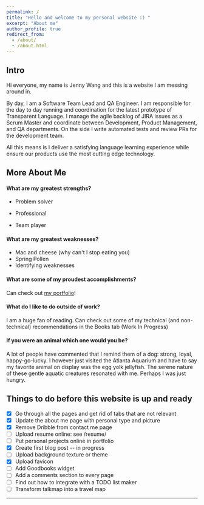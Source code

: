 ```yaml
---
permalink: /
title: "Hello and welcome to my personal website :) "
excerpt: "About me"
author_profile: true
redirect_from: 
  - /about/
  - /about.html
---
```


Intro
------
Hi everyone, my name is Jenny Wang and this is a website I am messing around in.

By day, I am a Software Team Lead and QA Engineer. I am responsible for the day to day running and coordination for the latest
prototype of Transparent Language. I manage the agile backlog of JIRA issues as a Scrum Master and coordinate between
Development, Product Management, and QA departments. On the side I write automated tests and review PRs for the development 
team. 

All this means is I deliver a satisfying language learning experience while ensure our products use the most cutting edge technology.

<!--- 
Potential Blog Post #1
## Topic: What is your dream job? or Where do you see yourself in 5 years?
I have a passion for efficiency. The thrill of being able to accomplish goals before deadlines gives me the greatest rush. A planner at heart, I find great enjoyment in breaking down seemingly unsurmountable problems into manageable increments. I would assume that's what lead to my interest in the field of technology. It allows my left brain to go wild; organize and prioritize my to do list to my heart's content. After all, all of lifes problems are just an app away from being solved. 
Being so data driven has helped me in many ways in my life. Math was always my favorite subject. I would always be the friend who had the detailed iternary for any upcoming trip, making sure we would be able to hit up every scenic location and still be on time to reservations at the restaruant we saw on instagram the other day. #foodie
At this stage of my life, I am interested in growing my analytical mindset to help solve real world problems. I would love to continue to travel and learn from other to help expand my perspective. I am actively exploring ways to strengthen my creativity with my [photography] (https://www.instagram.com/hello.jennyw/) This is me on my journey of self discovery and finding happiness. 
--->

More About Me
------
#### What are my greatest strengths?
* Problem solver  
<!--- systematic, organized, analyitical, rigorous, thorough, innovative --->
* Professional  
<!--- competent, efficient, skillful, qualitifies, focused, attentive, experienced, productive, attention to detail --->
* Team player  
<!--- empathetic, strong communicator, good listener, people person/have social skills --->
<!--- Others: Joyful, Good humored, leader, scholar, friendly--->

#### What are my greatest weaknesses?
* Mac and cheese (why can't I stop eating you)
* Spring Pollen 
* Identifying weaknesses

#### What are some of my proudest accomplishments?
Can check out [my portfolio](https://jennywang.info/portfolio)!

<!--- Another good blog post idea #### What is a time you've exercized leadership? --->
#### What do I like to do outside of work?
I am a huge fan of reading. Can check out some of my technical (and non-technical) recommendations in the Books tab (Work In Progress)

#### If you were an animal which one would you be?
A lot of people have commented that I remind them of a dog: strong, loyal, happy-go-lucky. I however just visited the Atlanta Aquarium and have to say my favorite animal on display was the egg yolk jellyfish. The serene nature of these gentle aquatic creatures resonated with me. Perhaps I was just hungry.
<!--- would love to insert image of jellyfish here --->


Things to do before this website is up and ready
---
- [x] Go through all the pages and get rid of tabs that are not relevant
- [x] Update the about me page with personal type and picture
- [x] Remove Dribble from contact me page
- [ ] Upload resume online: see /resume/
- [ ] Put personal projects online in portfolio
- [x] Create first blog post -- in progress
- [ ] Upload background texture or theme
- [x] Upload favicon 
- [ ] Add Goodbooks widget
- [ ] Add a comments section to every page
- [ ] Find out how to integrate with a TODO list maker
- [ ] Transform talkmap into a travel map

<!--- Try to finish this check list by Friday! --->

---
